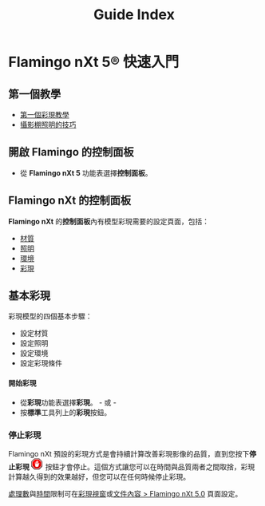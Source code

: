 ﻿---
layout: fullwidth-page
title: Guide Index
---

<!-- TODO: Links to update: "First Rendering Tutorial" and everything below "Rendering Basics" -->

# Flamingo nXt 5® 快速入門

## 第一個教學
* [第一個彩現教學]({{site.baseurl}}/{{page.language}}/flamingo/5/guides/getting-started-tutorial.html)
* [攝影棚照明的技巧]({{site.baseurl}}/{{page.language}}/flamingo/5/guides/studio-lighting-basics.html)

## 開啟 Flamingo 的控制面板
  * 從 **Flamingo nXt 5** 功能表選擇**控制面板**。

## Flamingo nXt 的控制面板
**Flamingo nXt** 的**控制面板**內有模型彩現需要的設定頁面，包括：

 *  [材質]({{site.baseurl}}/{{page.language}}/flamingo/5/help/libraries.html#material)
 *  [照明]({{site.baseurl}}/{{page.language}}/flamingo/5/help/lighting-tab.html)
 *  [環境]({{site.baseurl}}/{{page.language}}/flamingo/5/help/environment-tab.html)
 *  [彩現]({{site.baseurl}}/{{page.language}}/flamingo/5/help/render-tab.html)

## 基本彩現

彩現模型的四個基本步驟：

 *  設定材質
 *  設定照明
 *  設定環境
 *  設定彩現條件

#### 開始彩現

 * 從**彩現**功能表選擇**彩現**。
           - 或 -
 * 按**標準**工具列上的**彩現**按鈕。

### 停止彩現


Flamingo nXt 預設的彩現方式是會持續計算改善彩現影像的品質，直到您按下**停止彩現** ![images/stop.png](images/stop.png) 按鈕才會停止。這個方式讓您可以在時間與品質兩者之間取捨，彩現計算越久得到的效果越好，但您可以在任何時候停止彩現。


[處理數](..\render\render-window.html#number-of-passes)與[時間](..\render\render-window.html#time)限制可在[彩現視窗](..\render\render-window.html)或[文件內容 &gt; Flamingo nXt 5.0](..\render\documentproperties-flamingo.html) 頁面設定。

&#160;
